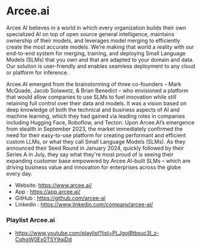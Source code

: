 # Arcee.ai
Arcee AI believes in a world in which every organization builds their own specialized AI on top of open source general intelligence, maintains ownership of their models, and leverages model merging to efficiently create the most accurate models. 
We’re making that world a reality with our end-to-end system for merging, training, and deploying Small Language Models (SLMs) that you own and that are adapted to your domain and data. Our solution is user-friendly and enables seamless deployment to any cloud or platform for inference.

Arcee.AI emerged from the brainstorming of three co-founders – Mark McQuade, Jacob Solawetz, & Brian Benedict – who envisioned a platform that would allow companies to use SLMs to fuel innovation while still retaining full control over their data and models. It was a vision based on deep knowledge of both the technical and business aspects of AI and machine learning, which they had gained via leading roles in companies including Hugging Face, Roboflow, and Tecton.
Upon Arcee.AI’s emergence from stealth in September 2023, the market immediately confirmed the need for their easy-to-use platform for creating performant and efficient custom LLMs, or what they call Small Language Models (SLMs). As they announced their Seed Round in January 2024, quickly followed by their Series A in July, they say what they're most proud of is seeing their expanding customer base empowered by Arcee.AI-built SLMs – which are driving business value and innovation for enterprises across the globe every day.

- Website: https://www.arcee.ai/
- App : https://app.arcee.ai/
- GitHub : https://github.com/arcee-ai
- Linkedin : https://www.linkedin.com/company/arcee-ai/

### Playlist Arcee.ai 
- https://www.youtube.com/playlist?list=PLJgojBtbsuc3I_z-CqhgW0Ex0TSY9qiDd

